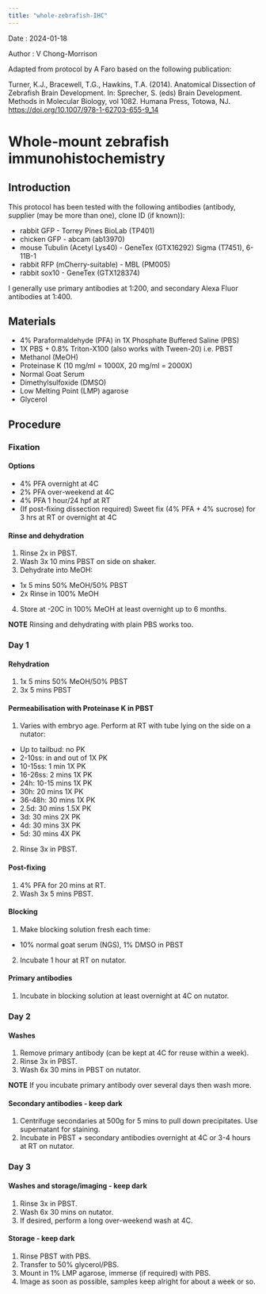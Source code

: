 ```yaml
---
title: "whole-zebrafish-IHC"
---
```


Date : 2024-01-18

Author : V Chong-Morrison

Adapted from protocol by A Faro based on the following publication:

Turner, K.J., Bracewell, T.G., Hawkins, T.A. (2014). Anatomical Dissection of Zebrafish Brain Development. In: Sprecher, S. (eds) Brain Development. Methods in Molecular Biology, vol 1082. Humana Press, Totowa, NJ. https://doi.org/10.1007/978-1-62703-655-9_14

# Whole-mount zebrafish immunohistochemistry

## Introduction
This protocol has been tested with the following antibodies (antibody, supplier (may be more than one), clone ID (if known)):
- rabbit GFP - Torrey Pines BioLab (TP401)
- chicken GFP - abcam (ab13970)
- mouse Tubulin (Acetyl Lys40) - GeneTex (GTX16292) Sigma (T7451), 6-11B-1
- rabbit RFP (mCherry-suitable) - MBL (PM005)
- rabbit sox10 - GeneTex (GTX128374)

I generally use primary antibodies at 1:200, and secondary Alexa Fluor antibodies at 1:400.

## Materials
- 4% Paraformaldehyde (PFA) in 1X Phosphate Buffered Saline (PBS)
- 1X PBS + 0.8% Triton-X100 (also works with Tween-20) i.e. PBST
- Methanol (MeOH)
- Proteinase K (10 mg/ml = 1000X, 20 mg/ml = 2000X)
- Normal Goat Serum
- Dimethylsulfoxide (DMSO)
- Low Melting Point (LMP) agarose
- Glycerol

## Procedure

### Fixation
#### Options
- 4% PFA overnight at 4C
- 2% PFA over-weekend at 4C
- 4% PFA 1 hour/24 hpf at RT
- (If post-fixing dissection required) Sweet fix (4% PFA + 4% sucrose) for 3 hrs at RT or overnight at 4C

#### Rinse and dehydration
1. Rinse 2x in PBST.
2. Wash 3x 10 mins PBST on side on shaker. 
3. Dehydrate into MeOH:
- 1x 5 mins 50% MeOH/50% PBST
- 2x Rinse in 100% MeOH

4. Store at -20C in 100% MeOH at least overnight up to 6 months.

**NOTE** Rinsing and dehydrating with plain PBS works too.

### Day 1

#### Rehydration
1. 1x 5 mins 50% MeOH/50% PBST
2. 3x 5 mins PBST

#### Permeabilisation with Proteinase K in PBST

1. Varies with embryo age. Perform at RT with tube lying on the side on a nutator:
- Up to tailbud: no PK
- 2-10ss: in and out of 1X PK
- 10-15ss: 1 min 1X PK
- 16-26ss: 2 mins 1X PK
- 24h: 10-15 mins 1X PK
- 30h: 20 mins 1X PK
- 36-48h: 30 mins 1X PK
- 2.5d: 30 mins 1.5X PK
- 3d: 30 mins 2X PK
- 4d: 30 mins 3X PK
- 5d: 30 mins 4X PK

2. Rinse 3x in PBST.

#### Post-fixing
1. 4% PFA for 20 mins at RT.
2. Wash 3x 5 mins PBST.

#### Blocking
1. Make blocking solution fresh each time:
- 10% normal goat serum (NGS), 1% DMSO in PBST
2. Incubate 1 hour at RT on nutator.

#### Primary antibodies
1. Incubate in blocking solution at least overnight at 4C on nutator.

### Day 2
#### Washes	
1. Remove primary antibody (can be kept at 4C for reuse within a week).
2. Rinse 3x in PBST. 
3. Wash 6x 30 mins in PBST on nutator.
 
**NOTE** If you incubate primary antibody over several days then wash more.

#### Secondary antibodies - keep dark
1. Centrifuge secondaries at 500g for 5 mins to pull down precipitates. Use supernatant for staining.
2. Incubate in PBST + secondary antibodies overnight at 4C or 3-4 hours at RT on nutator.

### Day 3
#### Washes and storage/imaging - keep dark
1. Rinse 3x in PBST. 
2. Wash 6x 30 mins on nutator.
3. If desired, perform a long over-weekend wash at 4C.

#### Storage - keep dark
1. Rinse PBST with PBS. 
2. Transfer to 50% glycerol/PBS.
3. Mount in 1% LMP agarose, immerse (if required) with PBS.
4. Image as soon as possible, samples keep alright for about a week or so.
